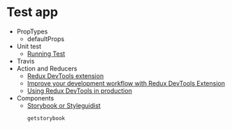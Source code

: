 # Test app

* PropTypes
  - defaultProps
* Unit test
  - [Running Test](https://github.com/facebookincubator/create-react-app/blob/master/packages/react-scripts/template/README.md#running-tests)
* Travis
* Action and Reducers
  - [Redux DevTools extension](http://extension.remotedev.io/)
  - [Improve your development workflow with Redux DevTools Extension](https://medium.com/@zalmoxis/improve-your-development-workflow-with-redux-devtools-extension-f0379227ff83)
  - [Using Redux DevTools in production](https://medium.com/@zalmoxis/using-redux-devtools-in-production-4c5b56c5600f)
* Components
  - [Storybook or Styleguidist](https://github.com/facebookincubator/create-react-app/blob/master/packages/react-scripts/template/README.md#developing-components-in-isolation)
    ```sh
    getstorybook
    ```
